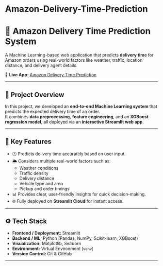 # Amazon-Delivery-Time-Prediction
# 🚚 Amazon Delivery Time Prediction System

A Machine Learning-based web application that predicts **delivery time** for Amazon orders using real-world factors like weather, traffic, location distance, and delivery agent details.

🔗 **Live App:** [Amazon Delivery Time Prediction](https://amazon-delivery-time-prediction-system.streamlit.app/)

---

## 📘 Project Overview

In this project, we developed an **end-to-end Machine Learning system** that predicts the expected delivery time of an order.  
It combines **data preprocessing**, **feature engineering**, and an **XGBoost regression model**, all deployed via an **interactive Streamlit web app**.

---

## 🧠 Key Features

- 🕒 Predicts delivery time accurately based on user input.  
- 🌦️ Considers multiple real-world factors such as:
  - Weather conditions  
  - Traffic density  
  - Delivery distance  
  - Vehicle type and area  
  - Pickup and order timings  
- 📊 Provides clear, user-friendly insights for quick decision-making.  
- 🌐 Fully deployed on **Streamlit Cloud** for instant access.  

---

## ⚙️ Tech Stack

- **Frontend / Deployment:** Streamlit  
- **Backend / ML:** Python (Pandas, NumPy, Scikit-learn, XGBoost)  
- **Visualization:** Matplotlib, Seaborn  
- **Environment:** Virtual Environment (`venv`)  
- **Version Control:** Git & GitHub  

---

